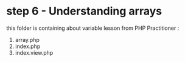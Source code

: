 # step 6 - Understanding arrays
this folder is containing about variable lesson from PHP Practitioner :

1. array.php
2. index.php
3. index.view.php
